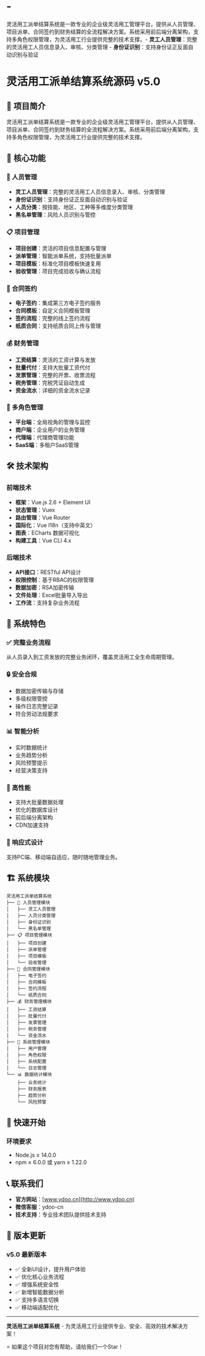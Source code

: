 # -
灵活用工派单结算系统是一款专业的企业级灵活用工管理平台，提供从人员管理、项目派单、合同签约到财务结算的全流程解决方案。系统采用前后端分离架构，支持多角色权限管理，为灵活用工行业提供完整的技术支撑。- **灵工人员管理**：完整的灵活用工人员信息录入、审核、分类管理 - **身份证识别**：支持身份证正反面自动识别与验证



# 灵活用工派单结算系统源码 v5.0

## 🎯 项目简介

灵活用工派单结算系统是一款专业的企业级灵活用工管理平台，提供从人员管理、项目派单、合同签约到财务结算的全流程解决方案。系统采用前后端分离架构，支持多角色权限管理，为灵活用工行业提供完整的技术支撑。

## 🌟 核心功能

### 👥 人员管理
- **灵工人员管理**：完整的灵活用工人员信息录入、审核、分类管理
- **身份证识别**：支持身份证正反面自动识别与验证
- **人员分类**：按技能、地区、工种等多维度分类管理
- **黑名单管理**：风险人员识别与管控

### 📋 项目管理
- **项目创建**：灵活的项目信息配置与管理
- **派单管理**：智能派单系统，支持批量派单
- **项目模板**：标准化项目模板快速复用
- **验收管理**：项目完成验收与确认流程

### 📄 合同签约
- **电子签约**：集成第三方电子签约服务
- **合同模板**：自定义合同模板管理
- **签约流程**：完整的线上签约流程
- **纸质合同**：支持纸质合同上传与管理

### 💰 财务管理
- **工资结算**：灵活的工资计算与发放
- **批量代付**：支持大批量工资代付
- **发票管理**：完整的开票、收票流程
- **税务管理**：完税凭证自动生成
- **资金流水**：详细的资金流水记录

### 🏢 多角色管理
- **平台端**：全局视角的管理与监控
- **商户端**：企业用户的业务管理
- **代理端**：代理商管理功能
- **SaaS端**：多租户SaaS管理

## 🛠 技术架构

### 前端技术
- **框架**：Vue.js 2.6 + Element UI
- **状态管理**：Vuex
- **路由管理**：Vue Router
- **国际化**：Vue I18n（支持中英文）
- **图表**：ECharts 数据可视化
- **构建工具**：Vue CLI 4.x

### 后端技术
- **API接口**：RESTful API设计
- **权限控制**：基于RBAC的权限管理
- **数据加密**：RSA加密传输
- **文件处理**：Excel批量导入导出
- **工作流**：支持复杂业务流程

## 🎯 系统特色

### ✅ 完整业务流程
从人员录入到工资发放的完整业务闭环，覆盖灵活用工全生命周期管理。

### 🔒 安全合规
- 数据加密传输与存储
- 多级权限管控
- 操作日志完整记录
- 符合劳动法规要求

### 📊 智能分析
- 实时数据统计
- 业务趋势分析
- 风险预警提示
- 经营决策支持

### 🚀 高性能
- 支持大批量数据处理
- 优化的数据库设计
- 前后端分离架构
- CDN加速支持

### 📱 响应式设计
支持PC端、移动端自适应，随时随地管理业务。

## 🏗️ 系统模块

```
灵活用工派单结算系统
├── 👥 人员管理模块
│   ├── 灵工人员管理
│   ├── 人员分类管理
│   ├── 身份证识别
│   └── 黑名单管理
├── 📋 项目管理模块
│   ├── 项目创建
│   ├── 派单管理
│   ├── 项目模板
│   └── 验收管理
├── 📄 合同管理模块
│   ├── 电子签约
│   ├── 合同模板
│   ├── 签约流程
│   └── 纸质合同
├── 💰 财务管理模块
│   ├── 工资结算
│   ├── 批量代付
│   ├── 发票管理
│   ├── 税务管理
│   └── 资金流水
├── 🏢 系统管理模块
│   ├── 用户管理
│   ├── 角色权限
│   ├── 系统配置
│   └── 日志管理
└── 📊 数据统计模块
    ├── 业务统计
    ├── 财务报表
    ├── 趋势分析
    └── 风险预警
```

## 🔧 快速开始

### 环境要求
- Node.js ≥ 14.0.0
- npm ≥ 6.0.0 或 yarn ≥ 1.22.0



## 📞 联系我们

- **官方网站**：[www.ydoo.cn](http://www.ydoo.cn)
- **微信客服**：ydoo-cn
- **技术支持**：专业技术团队提供技术支持



## 🔄 版本更新

### v5.0 最新版本
- ✅ 全新UI设计，提升用户体验
- ✅ 优化核心业务流程
- ✅ 增强系统安全性
- ✅ 新增智能数据分析
- ✅ 支持多语言切换
- ✅ 移动端适配优化

---

**灵活用工派单结算系统** - 为灵活用工行业提供专业、安全、高效的技术解决方案！

⭐ 如果这个项目对您有帮助，请给我们一个Star！

